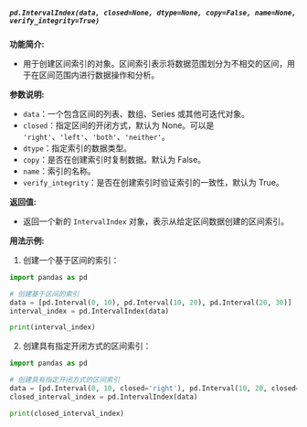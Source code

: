 ##### `pd.IntervalIndex(data, closed=None, dtype=None, copy=False, name=None, verify_integrity=True)`
**功能简介:**
- 用于创建区间索引的对象。区间索引表示将数据范围划分为不相交的区间，用于在区间范围内进行数据操作和分析。

**参数说明:**
- `data`：一个包含区间的列表、数组、Series 或其他可迭代对象。
- `closed`：指定区间的开闭方式，默认为 None。可以是 `'right'`、`'left'`、`'both'`、`'neither'`。
- `dtype`：指定索引的数据类型。
- `copy`：是否在创建索引时复制数据。默认为 False。
- `name`：索引的名称。
- `verify_integrity`：是否在创建索引时验证索引的一致性，默认为 True。

**返回值:**
- 返回一个新的 `IntervalIndex` 对象，表示从给定区间数据创建的区间索引。

**用法示例:**
1. 创建一个基于区间的索引：
```python
import pandas as pd

# 创建基于区间的索引
data = [pd.Interval(0, 10), pd.Interval(10, 20), pd.Interval(20, 30)]
interval_index = pd.IntervalIndex(data)

print(interval_index)
```
2. 创建具有指定开闭方式的区间索引：
```python
import pandas as pd

# 创建具有指定开闭方式的区间索引
data = [pd.Interval(0, 10, closed='right'), pd.Interval(10, 20, closed='both'), pd.Interval(20, 30, closed='left')]
closed_interval_index = pd.IntervalIndex(data)

print(closed_interval_index)
```